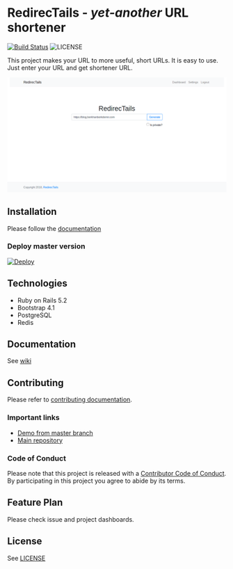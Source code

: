 # RedirecTails - *yet-another* URL shortener

[![Build Status](https://travis-ci.org/BerkhanBerkdemir/redirectails.svg?branch=master)](https://travis-ci.org/BerkhanBerkdemir/redirectails)
![LICENSE](https://img.shields.io/badge/license-MIT-blue.svg)

This project makes your URL to more useful, short URLs. It is easy to use. Just enter your URL and get shortener URL.

![RedirecTails screenshort](screenshot.png)

## Installation

Please follow the [documentation](https://github.com/BerkhanBerkdemir/redirectails/wiki/Installation)

### Deploy master version

[![Deploy](https://www.herokucdn.com/deploy/button.svg)](https://heroku.com/deploy?template=https://github.com/BerkhanBerkdemir/redirectails/tree/master)

## Technologies

* Ruby on Rails 5.2
* Bootstrap 4.1
* PostgreSQL
* Redis

## Documentation

See [wiki](https://github.com/BerkhanBerkdemir/redirectails/wiki)

## Contributing

Please refer to [contributing documentation](.github/CONTRIBUTING.md).

### Important links

* [Demo from master branch](https://redirectails.herokuapp.com/)
* [Main repository](https://github.com/BerkhanBerkdemir/redirectails)

### Code of Conduct

Please note that this project is released with a [Contributor Code of Conduct](.github/CODE_OF_CONDUCT.md). By participating in this project you agree to abide by its terms.

## Feature Plan

Please check issue and project dashboards.

## License

See [LICENSE](LICENSE)
